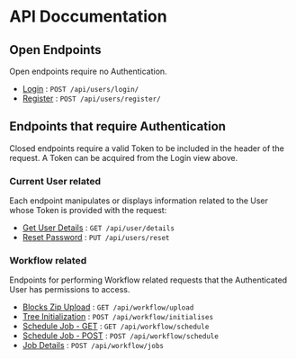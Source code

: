 # API Doccumentation

## Open Endpoints

Open endpoints require no Authentication.

* [Login](api/login.md) : `POST /api/users/login/`
* [Register](api/register.md) : `POST /api/users/register/`

## Endpoints that require Authentication

Closed endpoints require a valid Token to be included in the header of the
request. A Token can be acquired from the Login view above.

### Current User related

Each endpoint manipulates or displays information related to the User whose
Token is provided with the request:

* [Get User Details](api/user/user_details.md) : `GET /api/user/details`
* [Reset Password](api/user/reset.md) : `PUT /api/users/reset`

### Workflow related

Endpoints for performing Workflow related requests that the Authenticated User
has permissions to access.

* [Blocks Zip Upload](api/workflow/get.md) : `GET /api/workflow/upload`
* [Tree Initialization](api/workflow/tree_initialise.md) : `POST /api/workflow/initialises`
* [Schedule Job - GET](api/workflow/schedule_get.md) : `GET /api/workflow/schedule`
* [Schedule Job - POST](api/workflow/schedule_post.md) : `POST /api/workflow/schedule`
* [Job Details](api/workflow/pk/job_details.md) : `POST /api/workflow/jobs`


<!-- # List of APIs

- [User APIs](#User-APIs)  
    * [Register](#Register)
    * [Login](#Login)
    * [Reset](#reset)
- [Workflow APIs](#Workflow-APIs)
    * [Blocks Zip Upload](#blocks-zip-upload)
    * [Tree Initialization](#tree-initialization)
    * [Schedule Job - GET](#schedule-job-get)
    * [Schedule Job - POST](#schedule-job-post)
    * [Job Details](#job-details) -->



<!-- # User APIs

## 1. Register
<hr style="width:50%;text-align:left;margin-left:0">
This is an API to register a new user
```
route: /api/users/register
method: POST
```
Form-data (```application-type: multipart/form-data```) format expected from the client to the server. Check below example:
```
{
    "email": "test@test.com,
    "username": "test",
    "password": "test123"
}
```
Return JSON format (```mimetype: application/json```) from server to client
* < if success >
    ```
    {
        "success": "New Board Created"
    }
    ```
* < if error encountered >
    ```
    {
        "error": "<whatever the error is>"
    }
    ```

## Login
This is an API to login an already exsisting user
```
route: /api/users/login
method: POST
```
Form-data (```application-type: multipart/form-data```) format expected from the client to the server. Check below example:
```
{
    "email": "test@test.com",
    "password": "test123"
}
```
Return JSON format (```mimetype: application/json```) from server to client
* < if success >
    ```
    {
        "reset": false,
        "id": 1, 
        "email": "test@test.com",
        "token": <hashed token>,
        "username": "test"
    }
    ```
* < if error encountered >
    ```
    {
        "error": "<whatever the error is>"
    }
    ```
## Reset
This is an API to login an already exsisting user
```
route: /api/users/reset
method: POST
```
Form-data (```application-type: multipart/form-data```) format expected from the client to the server. Check below example:
```
{
    "currentPassword": "test@test.com",
    "newPassword": "test123"
}
```
Return JSON format (```mimetype: application/json```) from server to client
* < if success >
    ```
    {
        "success": "Password Changed"
    }
    ```
* < if error encountered >
    ```
    {
        "error": "<whatever the error is>"
    }
    ``` -->
